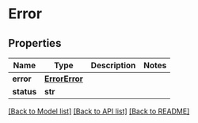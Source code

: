 # Error

## Properties
Name | Type | Description | Notes
------------ | ------------- | ------------- | -------------
**error** | [**ErrorError**](ErrorError.md) |  | 
**status** | **str** |  | 

[[Back to Model list]](../README.md#documentation-for-models) [[Back to API list]](../README.md#documentation-for-api-endpoints) [[Back to README]](../README.md)


